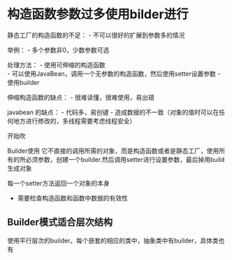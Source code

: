 # 构造函数参数过多使用bilder进行

静态工厂的构造函数的不足：
	- 不可以很好的扩展到参数多的情况
	
举例：
	- 多个参数非0，少数参数可选

处理方法：
	- 使用可伸缩的构造函数   
	- 可以使用JavaBean，调用一个无参数的构造函数，然后使用setter设置参数
	- 使用builder
	
伸缩构造函数的缺点：
	- 很难读懂，很难使用，易出错

javabean 的缺点：
	- 代码多，易创键
	- 造成数据的不一致（对象的值时可以在任何地方进行修改的，多线程需要考虑线程安全）

开始吹

Builder使用
	它不直接的调用所需的对象，而是构造函数或者是静态工厂，使用所有的所必须参数，创建一个builder.然后调用setter进行设置参数，最后掉用build生成对象
	
每一个setter方法返回一个对象的本身

- 需要检查构造函数和函数中数据的有效性

## Builder模式适合层次结构

使用平行层次的builder。每个嵌套的相应的类中，抽象类中有builder，具体类也有